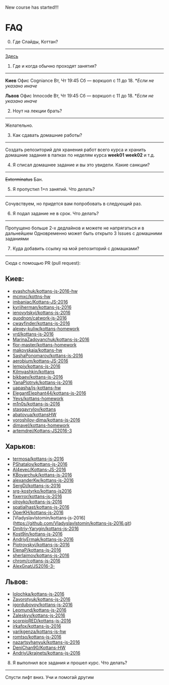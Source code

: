 New course has started!!!

FAQ
=======

0. Где Слайды, Коттан?
--------------
[Здесь](http://kottans.org/js-slides/)

1. Где и когда обычно проходят занятия?
-----------------------
**Киев**
Офис Cogniance
Вт, Чт 19:45
Сб &mdash; воркшоп с 11 до 18. **Если не указано иначе*

**Львов**
Офис Innocode
Вт, Чт 19:45
Сб &mdash; воркшоп с 11 до 18. **Если не указано иначе*

2. Ноут на лекции брать?
------------------
Желательно.

3. Как сдавать домашние работы?
-------------------
Создать репозиторий для хранения работ всего курса и хранить домашние задания в папках по неделям курса
**week01** **week02** и т.д.

4. Я списал домашнее задание и вы это увидели. Какие санкции?
--------------
~~Exterminatus~~ Бан.

5. Я пропустил 1+n занятий. Что делать?
-------------------------------------
Сочувствуем, но придется вам попробовать в следующий раз.

6. Я подал задание не в срок. Что делать?
------------------
 Пропущено больше 2-х дедлайнов и можете не напрягаться и в дальнейшем
 Одновременно может быть открыто 3 Issues с домашними заданиями

7. Куда добавить ссылку на мой репозиторий с домашками?
--------------
Сюда с помощью PR (pull request):

## Киев:
+ [evashchuk/kottans-js-2016-hw](https://github.com/evashchuk/kottans-js-2016-hw.git)
+ [mcmxc/kottns-hw](https://github.com/mcmxc/kottns-hw.git)
+ [imbaniac/Kottans-JS-2016](https://github.com/imbaniac/Kottans-JS-2016)
+ [kyriiherman/kottans-js-2016](https://github.com/kyriiherman/kottans-js-2016.git)
+ [ienovytskyi/kottans-js-2016](https://github.com/ienovytskyi/kottans-js-2016.git)
+ [quodnon/catwork-js-2016](https://github.com/quodnon/catwork-js-2016.git)
+ [cwayfinder/kottans-js-2016](https://github.com/cwayfinder/kottans-js-2016)
+ [alexey-kuliw/kottans-homework](https://github.com/alexey-kuliw/kottans-homework.git)
+ [vrd/kottans-js-2016](https://github.com/vrd/kottans-js-2016.git)
+ [MarinaZadoyanchuk/kottans-js-2016](https://github.com/MarinaZadoyanchuk/kottans-js-2016.git)
+ [flor-master/kottans-homework](https://github.com/flor-master/kottans-homework.git)
+ [makovskaia/kottans-hw](https://github.com/makovskaia/kottans-hw.git)
+ [SashaPonomarov/kottans-js-2016](https://github.com/SashaPonomarov/kottans-js-2016.git)
+ [aerobium/kottans-JS-2016](https://github.com/aerobium/kottans-JS-2016)
+ [lempiy/kottans-js-2016](https://github.com/lempiy/kottans-js-2016.git)
+ [Kilmyashkin/kottans](https://github.com/Kilmyashkin/kottans)
+ [bikbaev/kottans-js-2016](https://github.com/bikbaev/kottans-js-2016.git)
+ [YanaPlotnyk/kottans-js-2016](https://github.com/YanaPlotnyk/kottans-js-2016.git)
+ [uapasha/js-kottans-hw](https://github.com/uapasha/js-kottans-hw)
+ [ElegantElephant44/kottans-js-2016](https://github.com/ElegantElephant44/kottans-js-2016)
+ [Yevs/kottans-homework](https://github.com/Yevs/kottans-homework)
+ [m1n0s/kottans-js-2016](https://github.com/m1n0s/kottans-js-2016)
+ [stasgavrylov/kottans](https://github.com/stasgavrylov/kottans)
+ [abatovua/kottansHW](https://github.com/abatovua/kottansHW)
+ [voroshilov-dima/kottans-js-2016](https://github.com/voroshilov-dima/kottans-js-2016.git)
+ [dimavel/kottans-homework](https://github.com/dimavel/kottans-homework)
+ [artemdrei/Kottans-JS2016-3](https://github.com/artemdrei/Kottans-JS2016-3)

## Харьков:
+ [termosa/kottans-js-2016](https://github.com/termosa/kottans-js-2016)  
+ [PShatalov/kottans-js-2016](https://github.com/PShatalov/kottans-js-2016.git)
+ [Al4evec/Kottans-JS-2016](https://github.com/Al4evec/Kottans-JS-2016.git)
+ [KBoyarchuk/kottans-js-2016](https://github.com/KBoyarchuk/kottans-js-2016)
+ [alexanderKw/kottans-js-2016](https://github.com/alexanderKw/kottans-js-2016.git)
+ [SergDi/kottans-js-2016](https://github.com/SergDi/kottans-js-2016.git)
+ [srg-kostyrko/kottans-js2016](https://github.com/srg-kostyrko/kottans-js2016.git)
+ [fixerror/kottans-js-2016](https://github.com/fixerror/kottans-js-2016.git)
+ [olroyko/kottans-js-2016](https://github.com/olroyko/kottans-js-2016.git)
+ [spatialhast/kottans-js-2016](https://github.com/spatialhast/kottans-js-2016.git)
+ [OperKH/kottans-js-2016](https://github.com/OperKH/kottans-js-2016.git)
+ [VladyslavIstomin/kottans-js-2016] (https://github.com/VladyslavIstomin/kottans-js-2016.git)
+ [Dmitriy-Yarygin/kottans-js-2016](https://github.com/Dmitriy-Yarygin/kottans-js-2016.git)
+ [Kost9in/kottans-js-2016](https://github.com/Kost9in/kottans-js-2016)
+ [AndriyErmak/kottans-js-2016](https://github.com/AndriyErmak/kottans-js-2016)
+ [Piotrovskyi/kottans-js-2016](https://github.com/Piotrovskyi/kottans-js-2016)
+ [ElenaP/kottans-js-2016](https://github.com/ElenaP/kottans-js-2016)
+ [sherlaimov/kottans-js-2016](https://github.com/sherlaimov/kottans-js-2016)
+ [chrom/cottans-js-2016](https://github.com/chrom/cottans-js-2016)
+ [AlexGnat/JS2016-3-](https://github.com/AlexGnat/JS2016-3-)

## Львов:
+ [lolochka/kottans-js-2016](https://github.com/lolochka/kottans-js-2016)
+ [Zavorotyuk/kottans-js-2016](https://github.com/Zavorotyuk/kottans-js-2016.git)
+ [igordubovoy/kottans-js-2016](https://github.com/igordubovoy/JS2016-3-.git)
+ [Leomund/kottans-js-2016](https://github.com/Leomund/kottans-js-2016.git)
+ [Zaleskyy/kottans-js-2016](https://github.com/zalesky/kottans-js-2016.git)
+ [scorpioRED/kottans-js-2016](https://github.com/scorpioRED/kottans-js-2016.git)
+ [irkafox/kottans-js-2016](https://github.com/irkafox/kottans-js-2016)
+ [yarikgenza/kottans-js-hw](https://github.com/yarikgenza/kottans-js-hw)
+ [romtso/kottans-js-2016](https://github.com/romtso/kottans-js-2016.git)
+ [nazartsyhanyuk/kottans-js-2016](https://github.com/nazartsyhanyuk/kottans-js-2016)
+ [DeniChan90/Kottans-HW](https://github.com/DeniChan90/Kottans-HW)
+ [AndriyUkrajnets/kottans-js-2016](https://github.com/AndriyUkrajnets/kottans-js-2016)
8. Я выполнил все задания и прошел курс. Что делать?
---------------------------
Спусти лифт вниз. Учи и помогай другим
